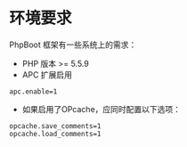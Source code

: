 # 环境要求

PhpBoot 框架有一些系统上的需求：

* PHP 版本 >= 5.5.9
* APC 扩展启用

```
apc.enable=1
```

* 如果启用了OPcache，应同时配置以下选项：

```
opcache.save_comments=1
opcache.load_comments=1
```

